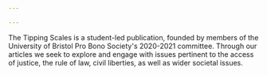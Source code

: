 ```yaml
---

---
```

The Tipping Scales is a student-led publication, founded by members of the University of Bristol Pro Bono Society's 2020-2021 committee. Through our articles we seek to explore and engage with issues pertinent to the access of justice, the rule of law, civil liberties, as well as wider societal issues.